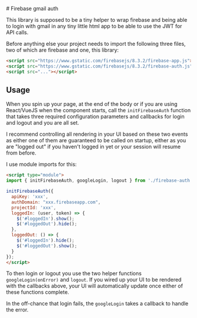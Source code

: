 # Firebase gmail auth

This library is supposed to be a tiny helper to wrap firebase and being able to login with gmail in any tiny little html app to be able to use the JWT for API calls.

Before anything else your project needs to import the following three files, two of which are firebase and one, this library:
```html
<script src="https://www.gstatic.com/firebasejs/8.3.2/firebase-app.js"></script>
<script src="https://www.gstatic.com/firebasejs/8.3.2/firebase-auth.js"></script>
<script src="..."></script>
```

## Usage

When you spin up your page, at the end of the body or if you are using React/VueJS when the component starts, call the `initFirebaseAuth` function that takes three required configuration parameters and callbacks for login and logout and you are all set.

I recommend controlling all rendering in your UI based on these two events as either one of them are guaranteed to be called on startup, either as you are "logged out" if you haven't logged in yet or your session will resume from before.

I use module imports for this:

```html
<script type="module">
import { initFirebaseAuth, googleLogin, logout } from './firebase-auth.js';

initFirebaseAuth({
  apiKey: 'xxx',
  authDomain: "xxx.firebaseapp.com",
  projectId: 'xxx',
  loggedIn: (user, token) => {
    $('#loggedIn').show();
    $('#loggedOut').hide();
  },
  loggedOut: () => {
    $('#loggedIn').hide();
    $('#loggedOut').show();
  }
});
</script>
```

To then login or logout you use the two helper functions `googleLogin(onError)` and `logout`. If you wired up your UI to be rendered with the callbacks above, your UI will automatically update once either of these functions complete.

In the off-chance that login fails, the `googleLogin` takes a callback to handle the error.